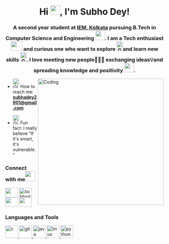 
<h1 align="center"> Hi <img src="https://github.com/TheDudeThatCode/TheDudeThatCode/blob/master/Assets/Hi.gif" height="30px" width="30px">, I'm Subho Dey! </h1>
<h3 align="center">A second year student at <a href="https://iem.edu.in/"> <b>IEM</b>, Kolkata</a> pursuing B.Tech in Computer Science and Engineering <img src="https://encrypted-tbn0.gstatic.com/images?q=tbn:ANd9GcSuCZgqQzvMPVbTKhLhx44db0CQJHr61Dln478M4y40-w&s" height="30px" width="30px">. I am a Tech enthusiast <img src="https://media1.giphy.com/media/dJezVlwfVulTykjRQj/giphy.gif?cid=6c09b9528d1b29c0753851faf7a5db9112a9f06ab324e671&rid=giphy.gif&ct=g" height="30px" width="36px"> and  curious one who want to explore <img alt="GIF" src="https://github.com/TheDudeThatCode/TheDudeThatCode/blob/master/Assets/gandalf_parrot.gif" height="30px" width="20px" />and learn new skills <img alt="GIF" src="https://media.tenor.com/I5iY9Hj8YGQAAAAi/kroppa-digital.gif" height="30px" width="20px" />. I love meeting new people👩🏽‍🚀 exchanging ideas💡and spreading knowledge and positivity <img src="https://github.com/TheDudeThatCode/TheDudeThatCode/blob/master/Assets/Rocket.gif" height="30px" width="30px">.</h3>

<img align="right" alt="Coding" width="400" src="https://media.tenor.com/kyeNs4DnuW0AAAAM/dev_animado.gif">

- <img alt="GIF" src="https://media.tenor.com/z2xJqhCpneIAAAAM/wave-hand.gif" height="30px" width="20vw" /> How to reach me: **subhadey2901@gmail.com**

- <img alt="GIF" src="https://github.com/TheDudeThatCode/TheDudeThatCode/blob/master/Assets/happy.gif" height="30px" width="20vw" /> Fun fact: I really believe “If it's smart, it's vulnerable.”

<h3 align="left">Connect with me<img src="https://media.tenor.com/6HMUn0vb39IAAAAi/handshake.gif" height="32px"></h3>
<p align="left">
 <a href="https://discord.com/channels/Subhodey#1308" target="blank"><img align="center" src="https://media.tenor.com/5a7v-p3E5pkAAAAC/discord.gif" alt="" height="30" width="40" /></a> 
<a href="https://linkedin.com/in/subhodey" target="blank"><img align="center" src="https://media.tenor.com/2ZexrTx-QSQAAAAC/linkedin.gif" alt="subhodey" height="30" width="40" /></a>
 <a href="https://www.instagram.com/subho_dey_01/" target="blank"><img align="center" src="https://media.tenor.com/VT6FD07iaBgAAAAC/instagram-mycrxn.gif" alt="" height="30" width="40" /></a>
 <a href="https://leetcode.com/Subho01/" target="blank"><img align="center" src="https://res.cloudinary.com/crunchbase-production/image/upload/c_lpad,h_256,w_256,f_auto,q_auto:eco,dpr_1/83facdeba5b924cb3b1a" alt="" height="30" width="40" /></a>

</p>

<h3 align="left">Languages and Tools</h3>
 </a> <a href="https://www.cprogramming.com/" target="_blank"> <img src="https://media.tenor.com/9-pnrDvZemMAAAAC/constant-c-logo.gif" alt="c" width="40" height="40"/>  </a> <a href="https://git-scm.com/" target="_blank"> <img src="https://encrypted-tbn0.gstatic.com/images?q=tbn:ANd9GcSLgpjRltlYA6CZv3SOl8eICe3HiESAMARwVGOoAVakM7EkO_cjKK6qtVzOXAYoHxVBWtQ&usqp=CAU" alt="git" width="40" height="40"/> </a> <a href="https://www.java.com" target="_blank"> <img src="https://www.clipartmax.com/png/middle/349-3493752_java-logo-gif.png" alt="java" width="40" height="40"/>  </a> <a href="https://www.linux.org/" target="_blank"> <img src="https://media.tenor.com/SjTQ7xAn734AAAAS/linux-gnu.gif" alt="linux" width="40" height="40"/> <a href="https://www.python.org" target="_blank"> <img src="https://encrypted-tbn0.gstatic.com/images?q=tbn:ANd9GcQL3L2XjCLP5Sg-3B-frnSNl64mNZvNGFqaNkBIwJZFsKL-IwEax4-sXpQhG5UhNhG0bls&usqp=CAU" alt="python" width="40" height="40"/> </p>

<!---
deysubho/deysubho is a ✨ special ✨ repository because its `README.md` (this file) appears on your GitHub profile.
You can click the Preview link to take a look at your changes.
--->
